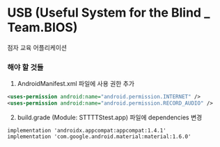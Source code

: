 # USB (Useful System for the Blind _ Team.BIOS)

점자 교육 어플리케이션

### 해야 할 것들

1. AndroidManifest.xml 파일에 사용 권한 추가

```xml
<uses-permission android:name="android.permission.INTERNET" />
<uses-permission android:name="android.permission.RECORD_AUDIO" />
```

2. build.grade (Module: STTTTStest.app) 파일에 dependencies 변경

```
implementation 'androidx.appcompat:appcompat:1.4.1'
implementation 'com.google.android.material:material:1.6.0'
```
